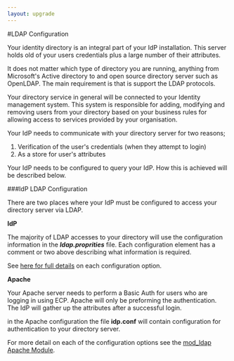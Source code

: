 ```yaml
---
layout: upgrade
---
```

#LDAP Configuration

Your identity directory is an integral part of your IdP installation. This server holds old of your users credentials plus a large number of their attributes.

It does not matter which type of directory you are running, anything from Microsoft's Active directory to and open source directory server such as OpenLDAP. The main requirement is that is support the LDAP protocols.

Your directory service in general will be connected to your Identity management system. This system is responsible for adding, modifying and removing users from your directory based on your business rules for allowing access to services provided by your organisation.

Your IdP needs to communicate with your directory server for two reasons;


1. Verification of the user's credentials (when they attempt to login)
2. As a store for user's attributes  

Your IdP needs to be configured to query your IdP. How this is achieved will be described below.

###IdP LDAP Configuration

There are two places where your IdP must be configured to access your directory server via LDAP.

**IdP**

The majority of LDAP accesses to your directory will use the configuration information in the ***ldap.proprities*** file. Each configuration element has a comment or two above describing what information is required.

See [here for full details](https://wiki.shibboleth.net/confluence/display/IDP30/LDAPAuthnConfiguration) on each configuration option.

**Apache**

Your Apache server needs to perform a Basic Auth for users who are logging in using ECP. Apache will only be preforming the authentication. The IdP will gather up the attributes after a successful login.

in the Apache configuration the file **idp.conf** will contain configuration for authentication to your directory server.
 
For more detail on each of the configuration options see  the [mod_ldap Apache Module](https://httpd.apache.org/docs/current/mod/mod_ldap.html).                                                                                                